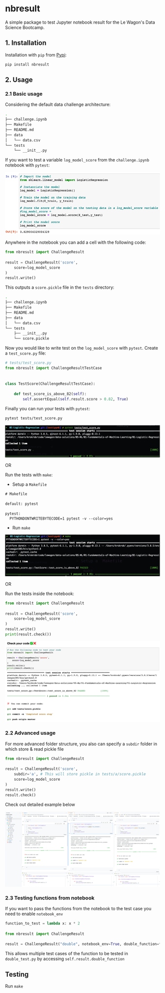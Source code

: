 # nbresult

A simple package to test Jupyter notebook result for the Le Wagon's Data Science Bootcamp.

## 1. Installation

Installation with `pip` from [Pypi](https://pypi.org/):

```bash
pip install nbresult
```

## 2. Usage

### 2.1 Basic usage
Considering the default data challenge architecture:

```bash
.
├── challenge.ipynb
├── Makefile
├── README.md
├── data
│   └── data.csv
└── tests
    └── __init__.py
```

If you want to test a variable `log_model_score` from the `challenge.ipynb` notebook with `pytest`:

![variable](img/variable.png)

Anywhere in the notebook you can add a cell with the following code:

```python
from nbresult import ChallengeResult

result = ChallengeResult('score',
    score=log_model_score
)
result.write()
```

This outputs a `score.pickle` file in the `tests` directory:

```bash
.
├── challenge.ipynb
├── Makefile
├── README.md
├── data
│   └── data.csv
└── tests
    ├── __init__.py
    └── score.pickle
```

Now you would like to write test on the `log_model_score` with `pytest`. Create a `test_score.py` file:

```python
# tests/test_score.py
from nbresult import ChallengeResultTestCase


class TestScore(ChallengeResultTestCase):

    def test_score_is_above_82(self):
        self.assertEqual(self.result.score > 0.82, True)
```

Finally you can run your tests with `pytest`:

```bash
pytest tests/test_score.py
```

![pytest](img/pytest_check.png)

OR

Run the tests with `make`:
- Setup a `Makefile`

```make
# Makefile

default: pytest

pytest:
  PYTHONDONTWRITEBYTECODE=1 pytest -v --color=yes
```

- Run `make`

![make](img/make_check.png)

OR

Run the tests inside the notebook:

```python
from nbresult import ChallengeResult

result = ChallengeResult('score',
    score=log_model_score
)
result.write()
print(result.check())
```

![notebook](img/notebook_check.png)

### 2.2 Advanced usage
For more advanced folder structure, you also can specify a `subdir` folder in which store & read pickle file

```python
from nbresult import ChallengeResult

result = ChallengeResult('score',
    subdir='a', # This will store pickle in tests/a/score.pickle
    score=log_model_score
)
result.write()
result.check()
```

Check out detailed example below

![subdir](img/subdir_demo.png)

### 2.3 Testing functions from notebook
If you want to pass the functions from the notebook to the test case you need to enable `notebook_env`

```python
function_to_test = lambda x: x * 2

from nbresult import ChallengeResult

result = ChallengeResult("double", notebook_env=True, double_function=function_to_test)
```

This allows multiple test cases of the function to be tested in `double_test.py` by accessing `self.result.double_function`

## Testing

Run `make`

